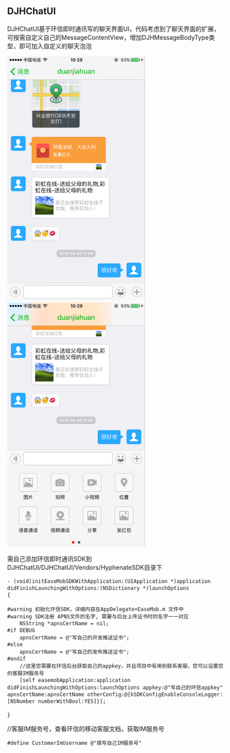 ## DJHChatUI
DJHChatUI基于环信即时通讯写的聊天界面UI，代码考虑到了聊天界面的扩展，可按需自定义自己的MessageContentView，增加DJHMessageBodyType类型，即可加入自定义的聊天泡泡

<img src="https://github.com/DuanJiaHuan/DJHChatUI/blob/master/8C932C3529D7443984AA852BE47566DD.png" width="320"><img src="https://github.com/DuanJiaHuan/DJHChatUI/blob/master/AAD1CED3E6C06C2F650783A1D0421049.png" width="320">


需自己添加环信即时通讯SDK到DJHChatUI/DJHChatUI/Vendors/HyphenateSDK目录下

```
- (void)initEaseMobSDKWithApplication:(UIApplication *)application didFinishLaunchingWithOptions:(NSDictionary *)launchOptions
{

#warning 初始化环信SDK，详细内容在AppDelegate+EaseMob.m 文件中
#warning SDK注册 APNS文件的名字, 需要与后台上传证书时的名字一一对应
    NSString *apnsCertName = nil;
#if DEBUG
    apnsCertName = @"写自己的开发推送证书";
#else
    apnsCertName = @"写自己的发布推送证书";
#endif
    //这里您需要在环信后台获取自己的appkey，并且项目中有用到联系客服，您可以设置您的客服IM服务号
    [self easemobApplication:application didFinishLaunchingWithOptions:launchOptions appkey:@"写自己的环信appkey" apnsCertName:apnsCertName otherConfig:@{kSDKConfigEnableConsoleLogger:[NSNumber numberWithBool:YES]}];
    
}
```

 //客服IM服务号，查看环信的移动客服文档，获取IM服务号
 
 ```
 #define CustomerImUsername @"填写自己IM服务号"
 ```

